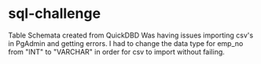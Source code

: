 # sql-challenge
Table Schemata created from QuickDBD
Was having issues importing csv's in PgAdmin and getting errors. I had to change the data type for emp_no from "INT" to "VARCHAR" in order for csv to import without failing.
